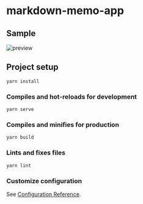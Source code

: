 # markdown-memo-app
## Sample
![preview](https://user-images.githubusercontent.com/60646787/136066560-09f76f5d-7403-4624-bd9e-af0fbcccd5f4.png)

## Project setup
```
yarn install
```

### Compiles and hot-reloads for development
```
yarn serve
```

### Compiles and minifies for production
```
yarn build
```

### Lints and fixes files
```
yarn lint
```

### Customize configuration
See [Configuration Reference](https://cli.vuejs.org/config/).
